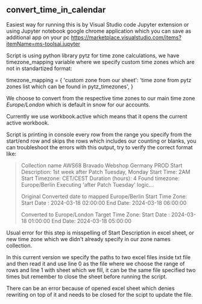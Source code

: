 **convert_time_in_calendar**
------------------------

Easiest way for running this is by Visual Studio code Jupyter extension or using Jupyter notebook google chrome application which you can save as additional app on your pc
https://marketplace.visualstudio.com/items?itemName=ms-toolsai.jupyter

Script is using python library pytz for time zone calculations, we have timezone_mapping variable where we specify custom time zones which are not in standartized format: 

timezone_mapping = {
    'custom zone from our sheet': 'time zone from pytz zones list which can be found in pytz_timezones', 
}

We choose to convert from the respective time zones to our main time zone *Europe/London* which is default in snow for our accounts.

Currently we use workbook.active which means that it opens the current active workbook.

Script is printing in console every row from the range you specify from the start/end row and skips the rows which includes our counting or blanks, you can troubleshoot the errors with this output, try to verify the correct format like:


> Collection name AWS68 Bravado Webshop Germany PROD
> Start Description: 1st week after Patch Tuesday, Monday
> Start Time: 2AM
> Start Timezone: CET/CEST
> Duration (hours): 4
> Found timezone: Europe/Berlin
> Executing 'after Patch Tuesday' logic...
> 
> Original Converted date to mapped Europe/Berlin Start Time Zone:
> Start Date : 2024-03-18 02:00:00
> End Date: 2024-03-18 06:00:00
> 
> Converted to Europe/London Target Time Zone:
> Start Date : 2024-03-18 01:00:00
> End Date: 2024-03-18 05:00:00


Usual error for this step is misspelling of Start Description in excel sheet, or new time zone which we didn't already specify in our zone names collection.

In this current version we specify the paths to two excel files inside txt file and then read it and use line 0 as the file where we choose the range of rows and line 1 with sheet which we fill, it can be the same file specified two times but remember to close the sheet before running the script.

There can be an error because of opened excel sheet which denies rewriting on top of it and needs to be closed for the scipt to update the file.
